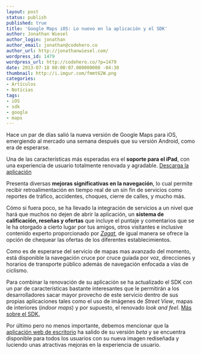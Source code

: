 ```yaml
---
layout: post
status: publish
published: true
title: 'Google Maps iOS: Lo nuevo en la aplicación y el SDK'
author: Jonathan Wiesel
author_login: jonathan
author_email: jonathan@codehero.co
author_url: http://jonathanwiesel.com/
wordpress_id: 1479
wordpress_url: http://codehero.co/?p=1479
date: 2013-07-18 00:00:07.000000000 -04:30
thumbnail: http://i.imgur.com/fmmt62W.png
categories:
- Artículos
- Notícias
tags:
- iOS
- sdk
- google
- maps
---
```

<p>Hace un par de días salió la nueva versión de Google Maps para iOS, emergiendo al mercado una semana después que su versión Android, como era de esperarse.</p>

<p>Una de las características más esperadas era el <strong>soporte para el iPad</strong>, con una experiencia de usuario totalmente renovada y agradable. <a href="http://itunes.apple.com/app/id585027354">Descarga la aplicación</a></p>

<p>Presenta diversas <strong>mejoras significativas en la navegación</strong>, lo cual permite recibir retroalimentación en tiempo real de un sin fin de servicios como reportes de tráfico, accidentes, choques, cierre de calles, y mucho más.</p>

<p>Cómo si fuera poco, se ha llevado la integración de servicios a un nivel que hará que muchos no dejen de abrir la aplicación, un <strong>sistema de calificación, reseñas y ofertas</strong> que incluye el puntaje y comentarios que se le ha otorgado a cierto lugar por tus amigos, otros visitantes e inclusive contenido experto proporcionado por <a href="http://www.zagat.com/"><em>Zagat</em></a>, de igual manera se ofrece la opción de chequear las ofertas de los diferentes establecimientos.</p>

<p>Como es de esperarse del servicio de mapas mas avanzado del momento, está disponible la navegación cruce por cruce guiada por voz, direcciones y horarios de transporte público además de navegación enfocada a vías de ciclismo.</p>

<p>Para combinar la renovación de su aplicación se ha actualizado el SDK con un par de características bastante interesantes que le permitirán a los desarrolladores sacar mayor provecho de este servicio dentro de sus propias aplicaciones tales como el uso de imágenes de <em>Street View</em>, mapas de interiores (<em>indoor maps</em>) y por supuesto, el renovado <em>look and feel</em>. <a href="https://developers.google.com/maps/documentation/ios/">Más sobre el SDK.</a></p>

<p>Por último pero no menos importante, debemos mencionar que la <a href="http://maps.google.com">aplicación web de escritorio</a> ha salido de su versión <em>beta</em> y se encuentra disponible para todos los usuarios con su nueva imagen rediseñada y luciendo unas atractivas mejoras en la experiencia de usuario.</p>
